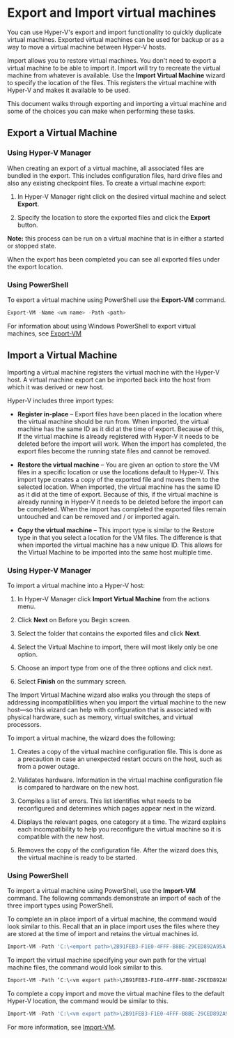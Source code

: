 # Export and Import virtual machines

You can use Hyper-V's export and import functionality to quickly duplicate virtual machines.  Exported virtual machines can be used for backup or as a way to move a virtual machine between Hyper-V hosts.  

Import allows you to restore virtual machines.  You don't need to export a virtual machine to be able to import it. Import will try to recreate the virtual machine from whatever is available.  Use the **Import Virtual Machine** wizard to specify the location of the files. This registers the virtual machine with Hyper-V and makes it available to be used.
 
This document walks through exporting and importing a virtual machine and some of the choices you can make when performing these tasks.

## Export a Virtual Machine

### Using Hyper-V Manager

When creating an export of a virtual machine, all associated files are bundled in the export. This includes configuration files, hard drive files and also any existing checkpoint files. To create a virtual machine export:

1. In Hyper-V Manager right click on the desired virtual machine and select **Export**.

2. Specify the location to store the exported files and click the **Export** button.

**Note:** this process can be run on a virtual machine that is in either a started or stopped state.

When the export has been completed you can see all exported files under the export location.

### Using PowerShell

To export a virtual machine using PowerShell use the **Export-VM** command. 

```powershell
Export-VM -Name <vm name> -Path <path>
```

For information about using Windows PowerShell to export virtual machines, see [Export-VM](https://technet.microsoft.com/library/hh848491.aspx)

## Import a Virtual Machine 

Importing a virtual machine registers the virtual machine with the Hyper-V host. A virtual machine export can be imported back into the host from which it was derived or new host. 

Hyper-V includes three import types:

- **Register in-place** – Export files have been placed in the location where the virtual machine should be run from. When imported, the virtual machine has the same ID as it did at the time of export. Because of this, If the virtual machine is already registered with Hyper-V it needs to be deleted before the import will work. When the import has completed, the export files become the running state files and cannot be removed.

- **Restore the virtual machine** – You are given an option to store the VM files in a specific location or use the locations default to Hyper-V. This import type creates a copy of the exported file and moves them to the selected location. When imported, the virtual machine has the same ID as it did at the time of export. Because of this, if the virtual machine is already running in Hyper-V it needs to be deleted before the import can be completed. When the import has completed the exported files remain untouched and can be removed and / or imported again.

- **Copy the virtual machine** – This import type is similar to the Restore type in that you select a location for the VM files. The difference is that when imported the virtual machine has a new unique ID. This allows for the Virtual Machine to be imported into the same host multiple time.


### Using Hyper-V Manager

To import a virtual machine into a Hyper-V host:

1. In Hyper-V Manager click **Import Virtual Machine** from the actions menu.

2. Click **Next** on Before you Begin screen.

3. Select the folder that contains the exported files and click **Next**.

4. Select the Virtual Machine to import, there will most likely only be one option.

5. Choose an import type from one of the three options and click next. 

6. Select **Finish** on the summary screen.

The Import Virtual Machine wizard also walks you through the steps of addressing incompatibilities when you import the virtual machine to the new host—so this wizard can help with configuration that is associated with physical hardware, such as memory, virtual switches, and virtual processors.

To import a virtual machine, the wizard does the following:  
1. Creates a copy of the virtual machine configuration file. This is done as a precaution in case an unexpected restart occurs on the host, such as from a power outage.  

2. Validates hardware. Information in the virtual machine configuration file is compared to hardware on the new host.

3. Compiles a list of errors. This list identifies what needs to be reconfigured and determines which pages appear next in the wizard.

4. Displays the relevant pages, one category at a time. The wizard explains each incompatibility to help you reconfigure the virtual machine so it is compatible with the new host.

5. Removes the copy of the configuration file. After the wizard does this, the virtual machine is ready to be started.


### Using PowerShell

To import a virtual machine using PowerShell, use the **Import-VM** command.  The following commands demonstrate an import of each of the three import types using PowerShell.

To complete an in place import of a virtual machine, the command would look similar to this. Recall that an in place import uses the files where they are stored at the time of import and retains the virtual machines id.

```powershell
Import-VM -Path 'C:\<emport path>\2B91FEB3-F1E0-4FFF-B8BE-29CED892A95A.vmcx' 
```

To import the virtual machine specifying your own path for the virtual machine files, the command would look similar to this.

```powershell
Import-VM -Path ‘C:\<vm export path>\2B91FEB3-F1E0-4FFF-B8BE-29CED892A95A.vmcx' -Copy -VhdDestinationPath 'D:\Virtual Machines\WIN10DOC' -VirtualMachinePath 'D:\Virtual Machines\WIN10DOC'
```

To complete a copy import and move the virtual machine files to the default Hyper-V location, the command would be similar to this.

``` PowerShell
Import-VM -Path 'C:\<vm export path>\2B91FEB3-F1E0-4FFF-B8BE-29CED892A95A.vmcx' –Copy -GenerateNewId
```

For more information, see [Import-VM](https://technet.microsoft.com/library/hh848495.aspx).